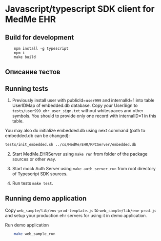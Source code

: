 # Javascript/typescript SDK client for MedMe EHR

## Build for development

````
    npm install -g typescript
    npm i
    make build
````

## Описание тестов



## Running tests

1. Previously install user with publicId=`user999` and internalId=1 into table UserIDMap of embedded.db database. 
Copy your UserSign to `tests/user999_ehr_user_sign.txt` without whitespaces and other symbols. You should to provide 
only one record with internalID=1 in this table.

You may also do initialize embedded.db using next command (path to embedded.db can be changed):

````bash
tests/init_embedded.sh ../cs/MedMe/EHR/RPCServer/embedded.db
````

2. Start MedMe.EHRServer using `make run` from folder of the package sources or other way.

3. Start mock Auth Server using `make auth_server_run` from root directory of Typescript SDK sources. 

4. Run tests `make test`.

## Running demo application

Copy `web_sample/lib/env-prod-template.js` to `web_sample/lib/env-prod.js` and setup your 
production ehr servers for using it in demo application.

Run demo application

````bash
    make web_sample_run
````

